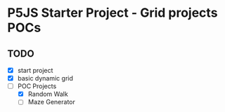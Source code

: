 # P5JS Starter Project - Grid projects POCs

## TODO

- [x] start project
- [x] basic dynamic grid
- [ ] POC Projects
  - [x] Random Walk
  - [ ] Maze Generator
